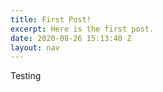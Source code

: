 ```yaml
---
title: First Post!
excerpt: Here is the first post.
date: 2020-08-26 15:13:40 Z
layout: nav
---
```


Testing
